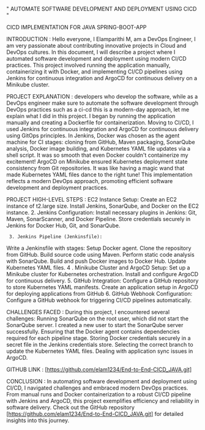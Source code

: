 " AUTOMATE SOFTWARE DEVELOPMENT AND DEPLOYMENT USING CICD  "

CICD IMPLEMENTATION FOR JAVA SPRING-BOOT-APP

INTRODUCTION :
Hello everyone, I Elamparithi M, am a DevOps Engineer, I am very passionate about contributing innovative projects in Cloud and DevOps cultures. In this document, I will describe a project where I automated software development and deployment using modern CI/CD practices. This project involved running the application manually, containerizing it with Docker, and implementing CI/CD pipelines using Jenkins for continuous integration and ArgoCD for continuous delivery on a Minikube cluster. 
 
PROJECT EXPLANATION :
developers who develop the software, while as a DevOps engineer make sure to automate the software development through DevOps practices such as a ci-cd this is a modern-day approach,  let me explain what I did in this project.
I began by running the application manually and creating a Dockerfile for containerization. Moving to CI/CD, I used Jenkins for continuous integration and ArgoCD for continuous delivery using GitOps principles.
In Jenkins, Docker was chosen as the agent machine for CI stages: cloning from GitHub, Maven packaging, SonarQube analysis, Docker image building, and Kubernetes YAML file updates via a shell script. It was so smooth that even Docker couldn't containerize my excitement!
ArgoCD on Minikube ensured Kubernetes deployment state consistency from Git repositories. It was like having a magic wand that made Kubernetes YAML files dance to the right tune!
This implementation reflects a modern DevOps approach, promoting efficient software development and deployment practices.

PROJECT HIGH-LEVEL STEPS :
EC2 Instance Setup:
Create an EC2 instance of t2.large size.
Install Jenkins, SonarQube, and Docker on the EC2 instance.
      2. Jenkins Configuration:
Install necessary plugins in Jenkins: Git, Maven, SonarScanner, and Docker Pipeline.
Store credentials securely in Jenkins for Docker Hub, Git, and SonarQube.

     3. Jenkins Pipeline (Jenkinsfile):
Write a Jenkinsfile with stages:
Setup Docker agent.
Clone the repository from GitHub.
Build source code using Maven.
Perform static code analysis with SonarQube.
Build and push Docker images to Docker Hub.
Update Kubernetes YAML files.
     4 .  Minikube Cluster and ArgoCD Setup:
Set up a Minikube cluster for Kubernetes orchestration.
Install and configure ArgoCD for continuous delivery.
      5.  GitHub Integration:
Configure a GitHub repository to store Kubernetes YAML manifests.
Create an application setup in ArgoCD for deploying applications from GitHub
     6. GitHub Webhook Configuration:
     Configure a GitHub webhook for triggering CI/CD pipelines 
automatically.

CHALLENGES FACED :
During this project, I encountered several challenges:
Running SonarQube on the root user, which did not start the SonarQube server. I created a new user to start the SonarQube server successfully.
Ensuring that the Docker agent contains dependencies required for each pipeline stage.
Storing Docker credentials securely in a secret file in the Jenkins credentials store.
Selecting the correct branch to update the Kubernetes YAML files.
Dealing with application sync issues in ArgoCD.

GITHUB LINK :
[https://github.com/elam1234/End-to-End-CICD_JAVA.git]

CONCLUSION :
In automating software development and deployment using CI/CD, I navigated challenges and embraced modern DevOps practices. From manual runs and Docker containerization to a robust CI/CD pipeline with Jenkins and ArgoCD, this project exemplifies efficiency and reliability in software delivery. Check out the GitHub repository [https://github.com/elam1234/End-to-End-CICD_JAVA.git] for detailed insights into this journey.


          


